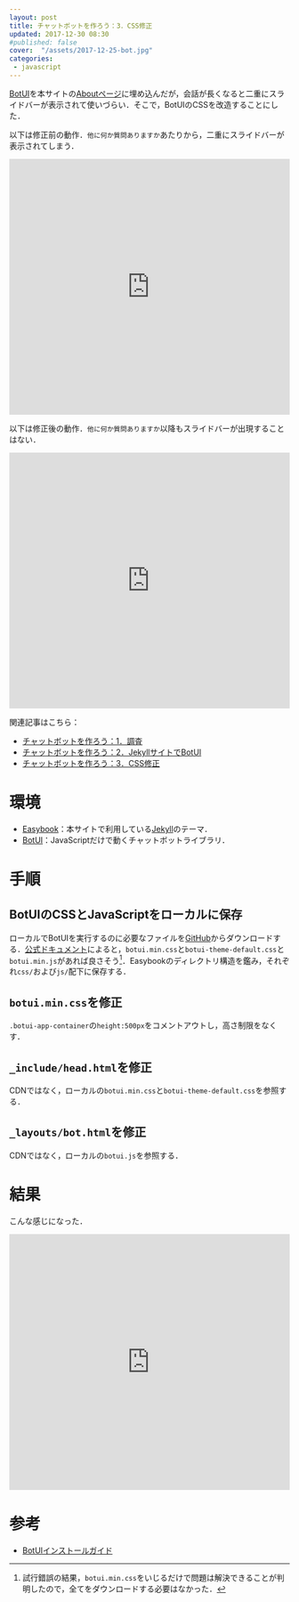 ```yaml
---
layout: post
title: チャットボットを作ろう：3．CSS修正
updated: 2017-12-30 08:30
#published: false
cover:  "/assets/2017-12-25-bot.jpg"
categories:
 - javascript
---
```


[BotUI](https://github.com/botui/botui)を本サイトの[Aboutページ](https://haltaro.github.io/about/)に埋め込んだが，会話が長くなると二重にスライドバーが表示されて使いづらい．そこで，BotUIのCSSを改造することにした．

以下は修正前の動作．`他に何か質問ありますか`あたりから，二重にスライドバーが表示されてしまう．
<iframe width="100%" height="460" src="https://www.youtube.com/embed/-8c8oNbgoOE" frameborder="0" gesture="media" allow="encrypted-media" allowfullscreen></iframe>

以下は修正後の動作．`他に何か質問ありますか`以降もスライドバーが出現することはない．

<iframe width="100%" height="460" src="https://www.youtube.com/embed/qh53W17SCeg?rel=0" frameborder="0" gesture="media" allow="encrypted-media" allowfullscreen></iframe>

関連記事はこちら：

* [チャットボットを作ろう：1．調査](https://haltaro.github.io/2017/12/25/chatbot)
* [チャットボットを作ろう：2．JekyllサイトでBotUI](https://haltaro.github.io/2017/12/30/chatbot)
* [チャットボットを作ろう：3．CSS修正](https://haltaro.github.io/2018/02/04/chatbot)

# 環境

* [Easybook](http://jekyllthemes.org/themes/easybook/)：本サイトで利用している[Jekyll](https://jekyllrb-ja.github.io/)のテーマ．
* [BotUI](https://github.com/botui/botui)：JavaScriptだけで動くチャットボットライブラリ．

# 手順

## BotUIのCSSとJavaScriptをローカルに保存

ローカルでBotUIを実行するのに必要なファイルを[GitHub](https://github.com/botui/botui)からダウンロードする．[公式ドキュメント](https://docs.botui.org/install.html)によると，`botui.min.css`と`botui-theme-default.css`と`botui.min.js`があれば良さそう[^2]．Easybookのディレクトリ構造を鑑み，それぞれ`css/`および`js/`配下に保存する．

[^2]: 試行錯誤の結果，`botui.min.css`をいじるだけで問題は解決できることが判明したので，全てをダウンロードする必要はなかった．

## `botui.min.css`を修正

`.botui-app-container`の`height:500px`をコメントアウトし，高さ制限をなくす．

<script src="https://gist.github.com/haltaro/ee415d36ea915749883b97319473cda0.js"></script>

## `_include/head.html`を修正

CDNではなく，ローカルの`botui.min.css`と`botui-theme-default.css`を参照する．

<script src="https://gist.github.com/haltaro/a45a366dfe08960cc492021a53886ea5.js"></script>

## `_layouts/bot.html`を修正

CDNではなく，ローカルの`botui.js`を参照する．

<script src="https://gist.github.com/haltaro/743fd6bc47d99575bbfc1475961663c7.js"></script>

# 結果

こんな感じになった．

<iframe width="100%" height="460" src="https://www.youtube.com/embed/qh53W17SCeg?rel=0" frameborder="0" gesture="media" allow="encrypted-media" allowfullscreen></iframe>


# 参考

* [BotUIインストールガイド](https://docs.botui.org/install.html)
